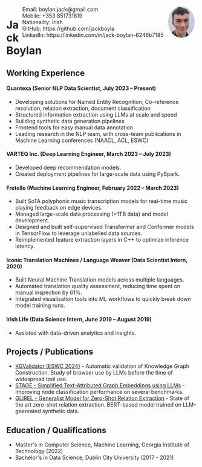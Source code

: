 <img style="float:right;border-radius:50%;width:70px;padding:6px" src="pfp.png" />

<span style="float:right;padding:6px"> 
  Email: boylan.jack@gmail.com <br> Mobile: +353 851731819 <br> Nationality: Irish <br> GitHub: https://github.com/jackboyla <br> LinkedIn: https://linkedin.com/in/jack-boylan-6246b7185
</span>

# Jack Boylan

## Working Experience

#### Quantexa (Senior NLP Data Scientist, July 2023 – Present)

- Developing solutions for Named Entity Recognition, Co-reference resolution, relation extraction, document classification
- Structured information extraction using LLMs at scale and speed
- Building synthetic data generation pipelines
- Frontend tools for easy manual data annotation
- Leading research in the NLP team, with cross-team publications in Machine Learning conferences (NAACL, ACL, ESWC)

#### VARTEQ Inc. (Deep Learning Engineer, March 2023 – July 2023)

- Developed deep recommendation models.
- Created deployment pipelines for large-scale data using PySpark.

#### Fretello (Machine Learning Engineer, February 2022 – March 2023)

- Built SoTA polyphonic music transcription models for real-time music playing feedback on edge devices.
- Managed large-scale data processing (>1TB data) and model development.
- Designed and built self-supervised Transformer and Conformer models in TensorFlow to leverage unlabelled data sources.
- Reimplemented feature extraction layers in C++ to optimize inference latency.

#### Iconic Translation Machines / Language Weaver (Data Scientist Intern, 2020)

- Built Neural Machine Translation models across multiple languages.
- Automated translation quality assessment, reducing time spent on manual inspection by 61%.
- Integrated visualization tools into ML workflows to quickly break down model training runs.

#### Irish Life (Data Science Intern, June 2019 – August 2019)

- Assisted with data-driven analytics and insights.

## Projects / Publications

- [KGValidator (ESWC 2024)](https://arxiv.org/abs/2404.15923) - Automatic validation of Knowledge Graph Construction. Study of browser use by LLMs before the time of widespread tool use.
- [STAGE - Simplified Text-Attributed Graph Embeddings using LLMs](https://arxiv.org/abs/2407.12860) - Improving node classification performance on several benchmarks.
- [GLiREL - Generalist Model for Zero-Shot Relation Extraction](https://arxiv.org/abs/2501.03172) - State of the art zero-shot relation extraction. BERT-based model trained on LLM-geenrated synthetic data.

## Education / Qualifications

- Master's in Computer Science, Machine Learning, Georgia Institute of Technology (2022)
- Bachelor's in Data Science, Dublin City University (2017 - 2021)


